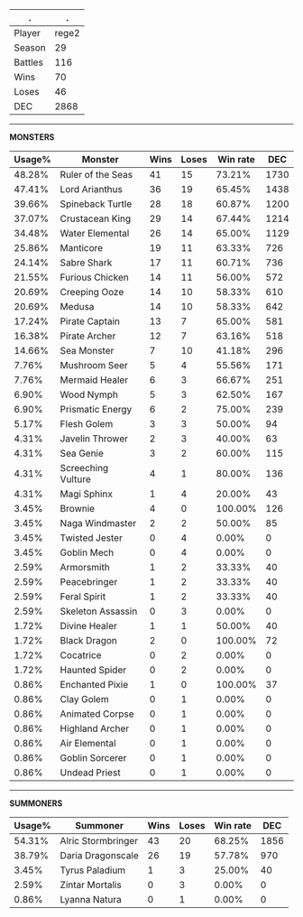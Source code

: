 .|.
|-|-
Player|rege2
Season|29
Battles|116
Wins|70
Loses|46
DEC|2868

---
**MONSTERS**

Usage%|Monster|Wins|Loses|Win rate|DEC|
-|-|-|-|-|-|
48.28%|Ruler of the Seas|41|15|73.21%|1730|
47.41%|Lord Arianthus|36|19|65.45%|1438|
39.66%|Spineback Turtle|28|18|60.87%|1200|
37.07%|Crustacean King|29|14|67.44%|1214|
34.48%|Water Elemental|26|14|65.00%|1129|
25.86%|Manticore|19|11|63.33%|726|
24.14%|Sabre Shark|17|11|60.71%|736|
21.55%|Furious Chicken|14|11|56.00%|572|
20.69%|Creeping Ooze|14|10|58.33%|610|
20.69%|Medusa|14|10|58.33%|642|
17.24%|Pirate Captain|13|7|65.00%|581|
16.38%|Pirate Archer|12|7|63.16%|518|
14.66%|Sea Monster|7|10|41.18%|296|
7.76%|Mushroom Seer|5|4|55.56%|171|
7.76%|Mermaid Healer|6|3|66.67%|251|
6.90%|Wood Nymph|5|3|62.50%|167|
6.90%|Prismatic Energy|6|2|75.00%|239|
5.17%|Flesh Golem|3|3|50.00%|94|
4.31%|Javelin Thrower|2|3|40.00%|63|
4.31%|Sea Genie|3|2|60.00%|115|
4.31%|Screeching Vulture|4|1|80.00%|136|
4.31%|Magi Sphinx|1|4|20.00%|43|
3.45%|Brownie|4|0|100.00%|126|
3.45%|Naga Windmaster|2|2|50.00%|85|
3.45%|Twisted Jester|0|4|0.00%|0|
3.45%|Goblin Mech|0|4|0.00%|0|
2.59%|Armorsmith|1|2|33.33%|40|
2.59%|Peacebringer|1|2|33.33%|40|
2.59%|Feral Spirit|1|2|33.33%|40|
2.59%|Skeleton Assassin|0|3|0.00%|0|
1.72%|Divine Healer|1|1|50.00%|40|
1.72%|Black Dragon|2|0|100.00%|72|
1.72%|Cocatrice|0|2|0.00%|0|
1.72%|Haunted Spider|0|2|0.00%|0|
0.86%|Enchanted Pixie|1|0|100.00%|37|
0.86%|Clay Golem|0|1|0.00%|0|
0.86%|Animated Corpse|0|1|0.00%|0|
0.86%|Highland Archer|0|1|0.00%|0|
0.86%|Air Elemental|0|1|0.00%|0|
0.86%|Goblin Sorcerer|0|1|0.00%|0|
0.86%|Undead Priest|0|1|0.00%|0|

---
**SUMMONERS**

Usage%|Summoner|Wins|Loses|Win rate|DEC|
-|-|-|-|-|-|
54.31%|Alric Stormbringer|43|20|68.25%|1856|
38.79%|Daria Dragonscale|26|19|57.78%|970|
3.45%|Tyrus Paladium|1|3|25.00%|40|
2.59%|Zintar Mortalis|0|3|0.00%|0|
0.86%|Lyanna Natura|0|1|0.00%|0|
